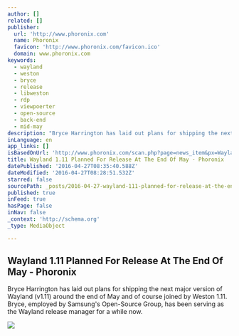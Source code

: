 ```yaml
---
author: []
related: []
publisher:
  url: 'http://www.phoronix.com'
  name: Phoronix
  favicon: 'http://www.phoronix.com/favicon.ico'
  domain: www.phoronix.com
keywords:
  - wayland
  - weston
  - bryce
  - release
  - libweston
  - rdp
  - viewpoerter
  - open-source
  - back-end
  - mid-may
description: "Bryce Harrington has laid out plans for shipping the next major version of Wayland (v1.11) around the end of May and of course joined by Weston 1.11. Bryce, employed by Samsung's Open-Source Group, has been serving as the Wayland release manager for a while now."
inLanguage: en
app_links: []
isBasedOnUrl: 'http://www.phoronix.com/scan.php?page=news_item&px=Wayland-1.11-Planning'
title: Wayland 1.11 Planned For Release At The End Of May - Phoronix
datePublished: '2016-04-27T08:35:40.588Z'
dateModified: '2016-04-27T08:28:51.532Z'
starred: false
sourcePath: _posts/2016-04-27-wayland-111-planned-for-release-at-the-end-of-may-phoroni.md
published: true
inFeed: true
hasPage: false
inNav: false
_context: 'http://schema.org'
_type: MediaObject

---
```

<article style=""><h1>Wayland 1.11 Planned For Release At The End Of May - Phoronix</h1><p>Bryce Harrington has laid out plans for shipping the next major version of Wayland (v1.11) around the end of May and of course joined by Weston 1.11. Bryce, employed by Samsung's Open-Source Group, has been serving as the Wayland release manager for a while now.</p><img src="http://www.phoronix.com/assets/categories/wayland.jpg" /></article>